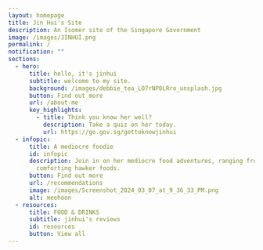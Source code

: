 ```yaml
---
layout: homepage
title: Jin Hui's Site
description: An Isomer site of the Singapore Government
image: /images/JINHUI.png
permalink: /
notification: ""
sections:
  - hero:
      title: hello, it's jinhui
      subtitle: welcome to my site.
      background: /images/debbie_tea_LO7rNP0LRro_unsplash.jpg
      button: Find out more
      url: /about-me
      key_highlights:
        - title: Think you know her well?
          description: Take a quiz on her today.
          url: https://go.gov.sg/gettoknowjinhui
  - infopic:
      title: A mediocre foodie
      id: infopic
      description: Join in on her mediocre food adventures, ranging from cafe to
        comforting hawker foods.
      button: Find out more
      url: /recommendations
      image: /images/Screenshot_2024_03_07_at_9_36_33_PM.png
      alt: meehoon
  - resources:
      title: FOOD & DRINKS
      subtitle: jinhui's reviews
      id: resources
      button: View all
---
```

